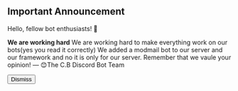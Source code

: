 <h2>Important Announcement</h2>
<h>Hello, fellow bot enthusiasts! 🤖</h>
<p>
<b>We are working hard</b>
We are working hard to make everything work on our bots(yes you read it correctly) We added a modmail bot to our server and our framework and no it is only for our server. Remember that we vaule your opinion!
— 😊The C.B Discord Bot Team</p>
<button id="dismiss-btn">Dismiss</button>
<script>
    var endDateString = "2024-06-20"; // Set your end date
</script>
<script src="/js/announcement.js"></script>
